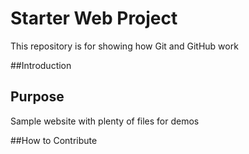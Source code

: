 # Starter Web Project

This repository is for showing how Git and GitHub work

##Introduction
## Purpose

Sample website with plenty of files for demos

##How to Contribute
